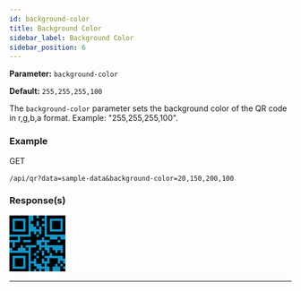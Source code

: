 ```yaml
---
id: background-color
title: Background Color
sidebar_label: Background Color
sidebar_position: 6
---
```


**Parameter:** `background-color`

**Default:** `255,255,255,100`

The `background-color` parameter sets the background color of the QR code in r,g,b,a format. Example: "255,255,255,100".

### Example

GET
```http
/api/qr?data=sample-data&background-color=20,150,200,100
```


### Response(s)
<img class="example-qr" src="/img/examples/bg-a.png" alt="Background Color Example" />
<hr />




